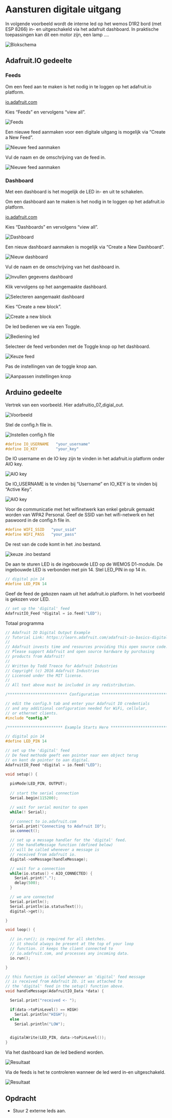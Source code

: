 # Aansturen digitale uitgang

In volgende voorbeeld wordt de interne led op het wemos D1R2 bord (met ESP 8266) in- en uitgeschakeld via het adafruit dashboard. In praktische toepassingen kan dit een motor zijn, een lamp ….


![Blokschema](./assets/adafruitActuator.png)

##  Adafruit.IO gedeelte

### Feeds

Om een feed aan te maken is het nodig in te loggen op het adafruit.io platform.

[io.adafruit.com](https://io.adafruit.com/ )

Kies “Feeds” en vervolgens “view all”.

![Feeds](./assets/feeds.png)

Een nieuwe feed aanmaken voor een digitale uitgang is mogelijk via “Create a New Feed”.

![Nieuwe feed aanmaken](./assets/feeds1.png)

Vul de naam en de omschrijving van de feed in.

![Nieuwe feed aanmaken](./assets/feeds2.png)

### Dashboard

Met een dashboard is het mogelijk de LED in- en uit te schakelen. 

Om een dashboard aan te maken is het nodig in te loggen op het adafruit.io platform.

[io.adafruit.com](https://io.adafruit.com/ )

Kies “Dashboards” en vervolgens “view all”.

![Dashboard](./assets/dashboard.png)

Een nieuw dashboard aanmaken is mogelijk via “Create a New Dashboard”.

![Nieuw dashboard](./assets/dashboard1.png)

Vul de naam en de omschrijving van het dashboard in.

![Invullen gegevens dashboard](./assets/dashboard2.png)

Klik vervolgens op het aangemaakte dashboard.

![Selecteren aangemaakt dashboard](./assets/dashboard3.png)

Kies “Create a new block”.

![Create a new block](./assets/dashboard4.png)

De led bedienen we via een Toggle.

![Bediening led](./assets/dashboard5.png)

Selecteer de feed verbonden met de Toggle knop op het dashboard.

![Keuze feed](./assets/dashboard6.png)

Pas de instellingen van de toggle knop aan.

![Aanpassen instellingen knop](./assets/dashboard7.png)

## Arduino gedeelte

Vertrek van een voorbeeld. Hier adafruitio_07_digial_out.

![Voorbeeld](./assets/arduino1.png)

Stel de config.h file in.

![Instellen config.h file](./assets/arduino2.png)

```cpp
#define IO_USERNAME   "your_username"
#define IO_KEY        "your_key"
```

De IO username en de IO key zijn te vinden in het adafruit.io platform onder AIO key.

![AIO key](./assets/arduino3.png)

De IO_USERNAME is te vinden bij “Username” en IO_KEY is te vinden bij “Active Key”.

![AIO key](./assets/arduino4.png)

Voor de communicatie met het wifinetwerk kan enkel gebruik gemaakt worden van WPA2 Personal. Geef de SSID van het wifi-netwerk en het paswoord in de config.h file in. 

```cpp
#define WIFI_SSID   "your_ssid"
#define WIFI_PASS   "your_pass"
```

De rest van de code komt in het .ino bestand.

![keuze .ino bestand](./assets/arduino5.png)

De aan te sturen LED is de ingebouwde LED op de WEMOS D1-module. De ingebouwde LED is verbonden met pin 14.  Stel LED_PIN in op 14 in.

```cpp
// digital pin 14
#define LED_PIN 14
```

Geef de feed de gekozen naam uit het adafruit.io platform. In het voorbeeld is gekozen voor LED.

```cpp
// set up the 'digital' feed
AdafruitIO_Feed *digital = io.feed("LED");
```

Totaal programma

```cpp
// Adafruit IO Digital Output Example
// Tutorial Link: https://learn.adafruit.com/adafruit-io-basics-digital-output
//
// Adafruit invests time and resources providing this open source code.
// Please support Adafruit and open source hardware by purchasing
// products from Adafruit!
//
// Written by Todd Treece for Adafruit Industries
// Copyright (c) 2016 Adafruit Industries
// Licensed under the MIT license.
//
// All text above must be included in any redistribution.

/************************** Configuration ***********************************/

// edit the config.h tab and enter your Adafruit IO credentials
// and any additional configuration needed for WiFi, cellular,
// or ethernet clients.
#include "config.h"

/************************ Example Starts Here *******************************/

// digital pin 14
#define LED_PIN 14

// set up the 'digital' feed
// De feed methode geeft een pointer naar een object terug 
// en kent de pointer to aan digital.
AdafruitIO_Feed *digital = io.feed("LED");

void setup() {
  
  pinMode(LED_PIN, OUTPUT);
  
  // start the serial connection
  Serial.begin(115200);

  // wait for serial monitor to open
  while(! Serial);

  // connect to io.adafruit.com
  Serial.print("Connecting to Adafruit IO");
  io.connect();

  // set up a message handler for the 'digital' feed.
  // the handleMessage function (defined below)
  // will be called whenever a message is
  // received from adafruit io.
  digital->onMessage(handleMessage);

  // wait for a connection
  while(io.status() < AIO_CONNECTED) {
    Serial.print(".");
    delay(500);
  }

  // we are connected
  Serial.println();
  Serial.println(io.statusText());
  digital->get();

}

void loop() {

  // io.run(); is required for all sketches.
  // it should always be present at the top of your loop
  // function. it keeps the client connected to
  // io.adafruit.com, and processes any incoming data.
  io.run();

}

// this function is called whenever an 'digital' feed message
// is received from Adafruit IO. it was attached to
// the 'digital' feed in the setup() function above.
void handleMessage(AdafruitIO_Data *data) {

  Serial.print("received <- ");

  if(data->toPinLevel() == HIGH)
    Serial.println("HIGH");
  else
    Serial.println("LOW");


  digitalWrite(LED_PIN, data->toPinLevel());
}
```

Via het dashboard kan de led bediend worden.

![Resultaat](./assets/resultaat1.png)

Via de feeds is het te controleren wanneer de led werd in-en uitgeschakeld.

![Resultaat](./assets/resultaat2.png)

## Opdracht

* Stuur 2 externe leds aan.